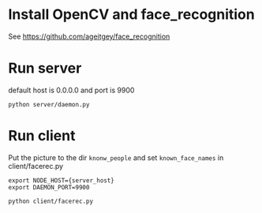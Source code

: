 # Install OpenCV and face_recognition

See https://github.com/ageitgey/face_recognition

# Run server

default host is 0.0.0.0 and port is 9900

`python server/daemon.py`

# Run client

Put the picture to the dir `knonw_people`  and set `known_face_names` in client/facerec.py

```
export NODE_HOST={server_host}
export DAEMON_PORT=9900

python client/facerec.py
```
